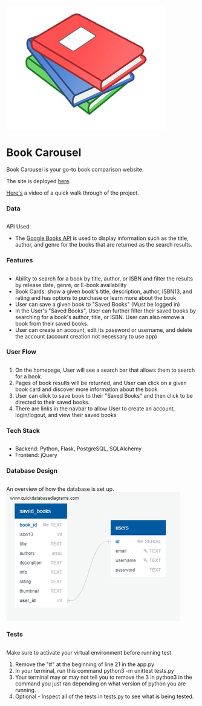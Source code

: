 ![image info](./Icon.JPG)

# Book Carousel

Book Carousel is your go-to book comparison website.

The site is deployed [here](https://book-carousel.onrender.com/).

[Here's](https://www.youtube.com/watch?v=hKOk-d5qepg) a video of a quick walk through of the project.

### Data

##

API Used:

- The [Google Books API](https://developers.google.com/books/docs/v1/using) is used to display information such as the title, author, and genre for the books that are returned as the search results.

### Features

##

- Ability to search for a book by title, author, or ISBN and filter the results by release date, genre, or E-book availability
- Book Cards: show a given book's title, description, author, ISBN13, and rating and has options to purchase or learn more about the book
- User can save a given book to "Saved Books" (Must be logged in)
- In the User's "Saved Books", User can further filter their saved books by searching for a book's author, title, or ISBN. User can also remove a book from their saved books.
- User can create an account, edit its password or username, and delete the account (account creation not necessary to use app)

### User Flow

##

1. On the homepage, User will see a search bar that allows them to search for a book.
2. Pages of book results will be returned, and User can click on a given book card and discover more information about the book
3. User can click to save book to their "Saved Books" and then click to be directed to their saved books.
4. There are links in the navbar to allow User to create an account, login/logout, and view their saved books

### Tech Stack

##

- Backend: Python, Flask, PostgreSQL, SQLAlchemy
- Frontend: jQuery

### Database Design

##

An overview of how the database is set up.  
![image info](./database_design.png)

### Tests

##

Make sure to activate your virtual environment before running test

1. Remove the "#" at the beginning of line 21 in the app.py
2. In your terminal, run this command python3 -m unittest tests.py
3. Your terminal may or may not tell you to remove the 3 in python3 in the command you just ran depending on what version of python you are running.
4. Optional - Inspect all of the tests in tests.py to see what is being tested.
